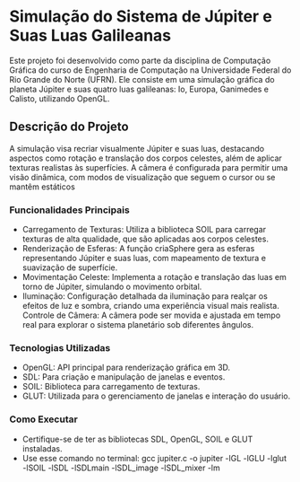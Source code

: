 # Simulação do Sistema de Júpiter e Suas Luas Galileanas
Este projeto foi desenvolvido como parte da disciplina de Computação Gráfica do curso de Engenharia de Computação na Universidade Federal do Rio Grande do Norte (UFRN). Ele consiste em uma simulação gráfica do planeta Júpiter e suas quatro luas galileanas: Io, Europa, Ganimedes e Calisto, utilizando OpenGL.

## Descrição do Projeto
A simulação visa recriar visualmente Júpiter e suas luas, destacando aspectos como rotação e translação dos corpos celestes, além de aplicar texturas realistas às superfícies. A câmera é configurada para permitir uma visão dinâmica, com modos de visualização que seguem o cursor ou se mantêm estáticos

### Funcionalidades Principais
* Carregamento de Texturas: Utiliza a biblioteca SOIL para carregar texturas de alta qualidade, que são aplicadas aos corpos celestes.
* Renderização de Esferas: A função criaSphere gera as esferas representando Júpiter e suas luas, com mapeamento de textura e suavização de superfície.
* Movimentação Celeste: Implementa a rotação e translação das luas em torno de Júpiter, simulando o movimento orbital.
* Iluminação: Configuração detalhada da iluminação para realçar os efeitos de luz e sombra, criando uma experiência visual mais realista.
Controle de Câmera: A câmera pode ser movida e ajustada em tempo real para explorar o sistema planetário sob diferentes ângulos.

### Tecnologias Utilizadas
* OpenGL: API principal para renderização gráfica em 3D.
* SDL: Para criação e manipulação de janelas e eventos.
* SOIL: Biblioteca para carregamento de texturas.
* GLUT: Utilizada para o gerenciamento de janelas e interação do usuário.

### Como Executar
* Certifique-se de ter as bibliotecas SDL, OpenGL, SOIL e GLUT instaladas.
* Use esse comando no terminal: gcc jupiter.c -o jupiter -lGL -lGLU -lglut -lSOIL -lSDL -lSDLmain -lSDL_image -lSDL_mixer -lm
